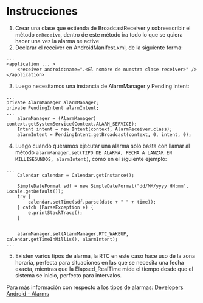 # Instrucciones

1. Crear una clase que extienda de BroadcastReceiver y sobreescribir el método `onReceive`, dentro de este método ira todo lo que se quiera hacer una vez la alarma se active
2. Declarar el receiver en AndroidManifest.xml, de la siguiente forma:
```
...
<application ... > 
    <receiver android:name=".<El nombre de nuestra clase receiver>" />
</application>
```  
3. Luego necesitamos una instancia de AlarmManager y Pending intent:
```
...
private AlarmManager alarmManager;
private PendingIntent alarmIntent;
...
    alarmManager = (AlarmManager) context.getSystemService(Context.ALARM_SERVICE);
    Intent intent = new Intent(context, AlarmReceiver.class);
    alarmIntent = PendingIntent.getBroadcast(context, 0, intent, 0);
```
4. Luego cuando queramos ejecutar una alarma solo basta con llamar al método `alarmManager.set(TIPO DE ALARMA, FECHA A LANZAR EN MILLISEGUNDOS, alarmIntent)`, como en el siguiente ejemplo:
```
...
    Calendar calendar = Calendar.getInstance();

    SimpleDateFormat sdf = new SimpleDateFormat("dd/MM/yyyy HH:mm", Locale.getDefault());
    try {
        calendar.setTime(sdf.parse(date + " " + time));
    } catch (ParseException e) {
        e.printStackTrace();
    }


    alarmManager.set(AlarmManager.RTC_WAKEUP, calendar.getTimeInMillis(), alarmIntent);
...
```

5. Existen varios tipos de alarma, la RTC en este caso hace uso de la zona horaria, perfecta para situaciones en las que se necesita una fecha exacta, mientras que la Elapsed_RealTime mide el tiempo desde que el sistema se inicio, perfecto para intervalos.

Para más información con respecto a los tipos de alarmas: [Developers Android - Alarms](https://developer.android.com/training/scheduling/alarms)